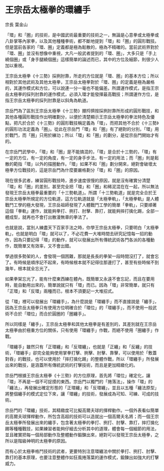 # 王宗岳太極拳的環纏手

宗長
葉金山

「環」和「圈」的技術，是中國武術最重要的技術之一，無論是心意拳或太極拳或八卦掌等內家拳，以及其他種種拳術，都不斷地提到「環」和「圈」的圓形戰技。但是當前各家的「環、圈」定義都是極為鬆散的，極為不精確的。當前武術界對於「環、圈」並沒有想像中重視，大凡一般武者提到的「環、圈」，大多只是「手上繞個圈」或「身手腿繞個圈」這樣簡單的論述而已，其中的方位及細節，則很少人加以重視。

王宗岳太極拳《十三勢》採挒肘靠，所走的方位就是「環、圈」的基本方位；所以相對於其他武術及其他太極拳，王宗岳太極拳對於「環、圈」的定義是極為嚴格的，其運作模式和方位，可以說連一分一毫也不能偏差。所謂運作模式，是指王宗岳太極拳的採列肘靠的運作模式，必須入環才能發揮最高戰技；所謂運作方位，是指王宗岳太極拳的採列肘靠是以斜角為軌道。

宗岳門為了區別王宗岳太極拳《十三勢》掤捋擠按採挒肘靠所形成的圓形戰技，和其他各種圓形戰技作出明確劃分，以便於清楚顯示王宗岳太極拳的拳法特色及優點，把凡於合於《十三勢》的圓形戰技稱定義為「環」，而把其他不合於《十三勢》的圓形功法定義為「圈」。從此在宗岳門「環」和「圈」有了絕對的分別，「環」用於戰鬥，而「圈」只用於練功；所以「環」和「圈」的劃分，是從宗岳門開始才有的。

在宗岳門武學中，「環」和「圈」是不能搞混的，「環」是合於十三勢的，「環」有一定的方位，有一定的角度，有一定的身手步法，有一定的用法；而「圈」則是鬆散的範指「環」以外的描圈動作。「環」如果不和「圈」劃分開來，絕對會破壞太極拳方位戰技的，這是宗岳門為什麼要嚴格劃分「環」和「圈」的原因。

現在很多武者，練習圓形戰技時，進步速度很慢的原因，就是沒有確實分清楚「環」和「圈」的差別，甚至完全把「環」和「圈」和稀泥混在在一起，所以無法發現王宗岳太極拳最重要的「十三勢軌道」。所謂「十三勢軌道」就是完全合於王宗岳太極拳所規定的方位軌道，這方位軌道就是「太極拳軌」，「太極拳軌」是人體戰鬥工學的極大發現，王宗岳祖師發現了人體戰鬥工學的簡單「拳軌」，只要順著這個「拳軌」運作，就能夠拳打、挒打、肘擊、靠打，就能夠摔打擒化踢，全部一體成型，就再也不會打出散漫無章的拳法了。

也就是說，當別人練盡天下百家手法之時，你學王宗岳太極拳，只要明白「太極拳軌」，也就是明白「環」就可以了，不必花費一大堆時間去研究記憶每一招的動作，因為只要記得「環」的動作，就可以發展出所有傳統武術各門各派的各種動作，既簡單又有效率，又不會出錯。

學過很多勢架的人，會發現一個困難，那就是長長的拳架一段時間沒打了，就會忘了。有時候是順序記不起來，有時候根本就不記得往那邊打了，甚至有些時候不到幾年，根本就全忘光了。

如果拳架忘光了，能有什麼東西練在體內，既簡單又永遠不會忘記，而且在要用時，能自動用出來的，簡單說就只有「環」而已。因為「環」非常簡單，就只有「正環」和「反環」兩種而已，根本不須要記一大堆招式。

從「環」裡可以發展出「環纏手」，為什麼說是「環纏手」而不直接說是「纏手」，因為王宗岳太極拳只有使用方位明確合於「環位」的「環纏手」，而不使用一般武術不合於「環位」而合於圓圈的「圈纏手」。

所以同樣是「纏手」，王宗岳太極拳和其他太極拳是有差別的，其差別就在王宗岳太極拳由於極重方位的關係，只有使用「環纏手」作戰，而絕不使用「圈纏手」作戰。

「環纏手」雖然只有「正環纏」和「反環纏」，也就是「正纏」和「反纏」的技術，「環纏手」卻完全能夠使用掌拳打擊、挒擊、肘擊、靠擊，可以使用於「敷蓋對吞」的戰技，也可以使用於「摔打擒化踢」的整體作戰，所以「環纏手」所發展出來的戰技，是涵蓋所有傳統武術的打擊技術，而且是更加精緻化的。

宗岳門根據王宗岳太極拳《十三勢》的方位原理，首先將「環位」確定化，讓「環」不再是一個不可捉摸的東西。宗岳門以獨門的「捲落法」，操作「環」的「纏法」，再發展出確定形態的「正環纏」和「反環纏」，並且以五種「纏法原型」將整個纏手的模式定位下來，讓「環纏」的技術，發展成為可知、可練、可成的技術。

宗岳門的「環纏」技術，其精緻度可比擬高爾夫球的揮桿動作。一個外表看似簡單的高爾夫球揮桿動作，所包含高超的技術可以造就出一個高爾夫名將；而一個王宗岳太極拳所發展出來的纏手，包含著太極拳的拳打、挒打、肘擊、靠打，摔打擒化踢等種種戰技，如果練習者能夠仔細去分析其中的道理，體會每一個細節的用法，並且確實把每一個局部動作及整體動作鍛鍊出來，絕對可以發現王宗岳太極拳，之所以是階級神明的太極拳的原因。

而有心於太極拳格鬥技術的武者，更要特別注意環纏法中關於拳打、挒打、肘擊、靠打的基本原理，也要注意整體作如狂風捲落葉的運作模式，鍛鍊出如強大的打擊威力。
